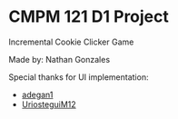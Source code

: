 # CMPM 121 D1 Project

Incremental Cookie Clicker Game

Made by: Nathan Gonzales

Special thanks for UI implementation:

- [adegan1](https://adegan1.github.io/cmpm121-incremental-andrewdegan/)
- [UriosteguiM12](https://uriosteguim12.github.io/cmpm-121-f25-d1/)
